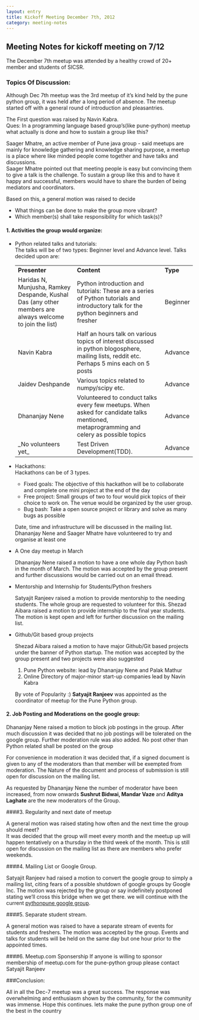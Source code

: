 ```yaml
---
layout: entry
title: Kickoff Meeting December 7th, 2012
category: meeting-notes
---
```


## Meeting Notes for kickoff meeting on 7/12

The December 7th meetup was attended by a healthy crowd of 20+ member and students of SICSR. 


### Topics Of Discussion:

Although Dec 7th meetup was the 3rd meetup of it’s kind held by the pune python 
group, it was held after a long period of absence. The meetup started off 
with a general round of introduction and pleasantries. 

The First question was raised by Navin Kabra. <br>
Ques: In a programming language based group’s(like pune-python) meetup what actually 
is done and  how to sustain a group like this? 

Saager Mhatre, an active member of Pune java group - said meetups are mainly for 
knowledge gathering and knowledge sharing purpose, a meetup is a place where like minded
people come together and have talks and discussions.<br>
Saager Mhatre pointed out that meeting people is easy but convincing them to give a talk 
is the challenge. To sustain a group like this and to have it happy and 
successful, members would have to share the burden of being mediators and coordinators. 

Based on this, a general motion was raised to decide

* What things can be done to make the group more vibrant?
* Which member(s) shall take responsibility for which task(s)? 

#### 1. Activities the group would organize:

* Python related talks and tutorials:<br>
	The talks will be of two types: Beginner level and Advance level.
	Talks decided upon are:
	
	<table>
		<tr>
			<td><strong>Presenter</strong></td>
			<td><strong>Content</strong></td>
			<td><strong>Type</strong></td>
		</tr>
		<tr>
			<td>Haridas N, Munjusha, Ramkey Despande, Kushal Das (any other 
			members are always welcome to join the list)</td>
			<td>Python introduction and tutorials: These are a series of 
				Python tutorials and introductory talk for the python 
				beginners and fresher </td>
			<td>Beginner</td>
		</tr>
		<tr>
			<td>Navin Kabra</td>
			<td>Half an hours talk on various topics of interest discussed
				in python blogosphere, mailing lists, reddit etc. 
				Perhaps 5 mins each on 5 posts</td>
			<td>Advance</td>
		</tr>
		<tr>
			<td>Jaidev Deshpande</td>
			<td>Various topics related to numpy/scipy etc.</td>
			<td>Advance</td>
		</tr>
		<tr>
			<td>Dhananjay Nene</td>
			<td>Volunteered to conduct talks every few meetups. 
				When asked for candidate talks mentioned, metaprogramming and 
				celery as possible topics</td>
			<td>Advance</td>
		</tr>
		<tr>
			<td>_No volunteers yet_</td>
			<td>Test Driven Development(TDD). </td>
			<td>Advance</td>
		</tr>
	</table>

* Hackathons:<br> 
	Hackathons can be of 3 types.

	+ Fixed goals: The objective of this hackathon will be to collaborate and 
	complete one mini project at the end of the day
	+ Free project: Small groups of two to four would pick topics of their 
	choice to work on. The venue would be organized by the user group.
	+ Bug bash: Take a open source project or library and solve as many 
	bugs as possible

	Date, time and infrastructure will be discussed in the mailing list. 
	Dhananjay Nene and Saager Mhatre have volunteered to try and organise at least one
		
* A One day meetup in March

	Dhananjay Nene raised a motion to have a one whole day Python bash in the month of March. 
	The motion was accepted by the group present and further discussions would be carried out on an email thread.
 

* Mentorship and Internship for Students/Python freshers

	Satyajit Ranjeev raised a motion to provide mentorship to the needing students. 
	The whole group are requested to volunteer for this.
	Shezad Aibara raised a motion to provide internship to the final year students. 
	The motion is kept open and left for further discussion on the mailing list.


* Github/Git based group projects

	Shezad Aibara raised a motion to have major Github/Git based projects 
	under the banner of Python startup. The motion was accepted by 
	the group present and two projects were also suggested
 
	1. Pune Python website:  lead by Dhananjay Nene and Palak Mathur
	2. Online Directory of major-minor start-up companies lead by Navin Kabra


	By vote of Popularity :) **Satyajit Ranjeev** was
	appointed as the coordinator of meetup for the Pune Python group.


#### 2. Job Posting and Moderations on the google group:

Dhananjay Nene raised a motion to block job postings in the group. After 
much discussion it was decided that no job postings will be tolerated on 
the google group.
Further moderation rule was also added. No post other than Python related
shall be posted on the group

For convenience in moderation it was decided that, if a signed document 
is given to any of the  moderators than that member will be exempted from
moderation. The Nature of the document and process of submission 
is still open for discussion on the mailing list. 

As requested by Dhananjay Nene the number of moderator have been increased, from 
now onwards **Sushrut Bidwai, Mandar Vaze** and **Aditya Laghate** are the 
new moderators of the Group.


####3. Regularity and next date of meetup

A general motion was raised stating how often and the next time the group 
should meet? <br>
It was decided that the group will meet every month and the meetup up will happen 
tentatively on a thursday in the third week of the month. This is still open for 
discussion on the mailing list as there are members who prefer weekends.


####4. Mailing List or Google Group.

Satyajit Ranjeev had raised a motion to convert the google group to simply 
a mailing list, citing fears of a possible shutdown of google groups by 
Google Inc. The motion was rejected by the group or say indefinitely postponed 
stating we’ll cross this bridge when we get there. we will continue with the 
current [pythonpune google group](https://groups.google.com/forum/?fromgroups#!forum/pythonpune). 


####5. Separate student stream.

A general motion was raised to have a separate stream of events for students 
and freshers. The motion was accepted by the group. Events and talks for students 
will be held on the same day but one hour prior to the appointed times. 


####6. Meetup.com Sponsership
If anyone is willing to sponsor membership of meetup.com for 
the pune-python group please contact Satyajit Ranjeev


###Conclusion:

All in all the Dec-7 meetup was a great success. The response was 
overwhelming and enthusiasm shown by the community, for the community was 
immense. Hope this continues. lets make the pune python group one of the 
best in the country



